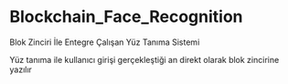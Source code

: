 # Blockchain_Face_Recognition
Blok Zinciri İle Entegre Çalışan Yüz Tanıma Sistemi

Yüz tanıma ile kullanıcı girişi gerçekleştiği an direkt olarak blok zincirine yazılır
